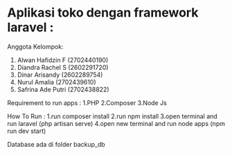 # Aplikasi toko dengan framework laravel :
 Anggota Kelompok:
1. Alwan Hafidzin F (2702440190)
2. Diandra Rachel S (2602291720)
3. Dinar Arisandy (2602289754)
4. Nurul Amalia (2702439610)
5. Safrina Ade Putri (2702438822)

Requirement to run apps : 
1.PHP
2.Composer
3.Node Js

How To Run :
1.run composer install 
2.run npm install
3.open terminal and run laravel (php artisan serve)
4.open new terminal and run node apps (npm run dev start)

Database ada di folder backup_db
